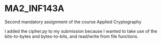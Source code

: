 # MA2_INF143A
Second mandatory assignment of the course Applied Cryptography

I added the cipher.py to my submission because I wanted to take use of the bits-to-bytes and bytes-to-bits,
and read/write from file functions.



